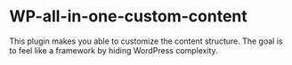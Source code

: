 # WP-all-in-one-custom-content
This plugin makes you able to customize the content structure. The goal is to feel like a framework by hiding WordPress complexity.
